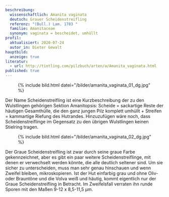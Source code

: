 ```yaml
---
beschreibung:
  wissenschaftlich: Amanita vaginata
  deutsch: Grauer Scheidenstreifling
  referenz: "(Bull.) Lam. 1783 "
  familie: Amanitaceae
  synonym: vaginata = bescheidet, umhüllt
profil:
  aktualisiert: 2020-07-24
  autor_in: Dieter Gewalt
hauptbild:
  anzeige: true
literatur:
  - url: http://tintling.com/pilzbuch/arten/a/Amanita_vaginata.html
published: true
---
```

<figure class="standard">
  {% include bild.html datei="/bilder/amanita_vaginata_01_dg.jpg" %}
</figure>

Der Name Scheidenstreifling ist eine Kurzbeschreibung der zu den Wulstlingen gehörigen Sektion Amanitopsis: Scheide = sackartige Reste der häutigen Gesamthülle, die den ganz jungen Pilz komplett umhüllt + Streifen = kammartige Riefung des Hutrandes. Hinzuzufügen wäre noch, dass Scheidenstreiflinge im Gegensatz zu den übrigen Wulstlingen keinen Stielring tragen.

<figure class="standard">
  {% include bild.html datei="/bilder/amanita_vaginata_02_dg.jpg" %}
</figure>

Der Graue Scheidenstreifling ist zwar durch seine graue Farbe gekennzeichnet, aber es gibt ein paar weitere Scheidenstreiflinge, mit denen er verwechselt werden könnte, die alle deutlich seltener sind. Um sie sicher zu unterscheiden, muss man sehr genau hinschauen und wenn Zweifel bleiben, mikroskopieren. Ist der Hut einfarbig grau und ohne Oliv- oder Brauntöne und die Volva weiß und häutig, kommt eigentlich nur der Graue Scheidenstreifling in Betracht. Im Zweifelsfall verraten ihn runde Sporen mit den Maßen 9-12 x 8,5-11,5 µm.